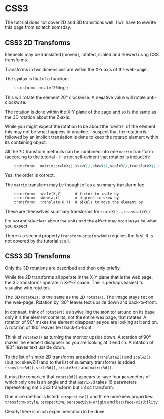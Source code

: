 <!DOCTYPE html>
<html>

<link rel="stylesheet" href="../styles/style-sheet.css" />

<body>

# CSS3

The tutorial does not cover 2D and 3D transitions well.
I will have to rewrite this page from scratch someday.

## CSS3 2D Transforms

Elements may be translated (moved), rotated, scaled and skewed using CSS transforms.

Transforms in two dimensions are within the X-Y axis of the web-page.

The syntax is that of a function:

```css
    transform: rotate(20deg);
```

This will rotate the element 20&deg; clockwise.
A negative value will rotate anti-clockwise.

The rotation is done within the X-Y plane of the page and so is the same as the 3D rotation about the Z-axis.

While you might expect the rotation to be about the 'centre' of the element this may not be what happens in practice.
I suspect that the rotation is followed by an implicit translation is done to keep the rotated element within its containing object.

All the 2D transform methods can be combined into one `matrix` transform
(according to the tutorial - it is not self-evident that rotation is included):

```css
    transform:  matrix(scaleX(),skewY(),skewX(),scaleY(),translateX(),translateY()):
```

Yes, the order is correct.

The `matrix` transform may be thought of as a summary transform for:

```ccs
    transform:  scale(X,Y)      # factor to scale by
    transform:  skew(X,Y)       # degrees to skew by
    transform:  translate(X,Y)  # pixels to move the element by
```

These are themselves summary transforms for `scaleX()` ... `translateY()`.

I'm not entirely clear about the units and the effect may not always be what you expect.

There is a second property `transform-origin` which requires the first.
It is not covered by the tutorial at all.


## CSS3 3D Transforms

Only the 3D rotations are described and then only briefly.

While the 2D transforms all operate in the X-Y plane that is the web page, the 3D transforms operate in X-Y-Z space.
This is perhaps easiest to visualise with rotation.

The 3D `rotateZ()` is the same as the 2D `rotate()`.
The image stays flat on the web-page.
Rotation by 180&deg; leaves text upside down and back-to-front.

In contrast, think of `rotateY()` as swivelling the monitor around on its base only
it is the element contents, not the entire web page, that rotates.
A rotation of 90&deg; makes the element disappear as you are looking at it end on.
A rotation of 180&deg; leaves text back-to-front.

Think of `rotateX()` as turning the monitor upside down.
A rotation of 90&deg; makes the element disappear as you are looking at it end on.
A rotation of 180&deg; leaves text upside down.

To the list of simple 2D transforms are added `translateZ()` and `scaleZ()` (but not skewZ()) and
to the list of summary transforms is added `translate3d()`, `scale3d()`, `rotate3d()` and `matrix3d()`.

It must be remarked that `rotate3d()` appears to have four parameters of which only one is an angle and
that `matrix3d` takes 16 parameters representing not a 3x3 transform but a 4x4 transform.

One more method is listed: `perspective()` and three more new properties:
`transform-style`, `perspective`, `perspective-origin` and `backface-visibility`.

Clearly there is much experimentation to be done.

</body>
</html>
